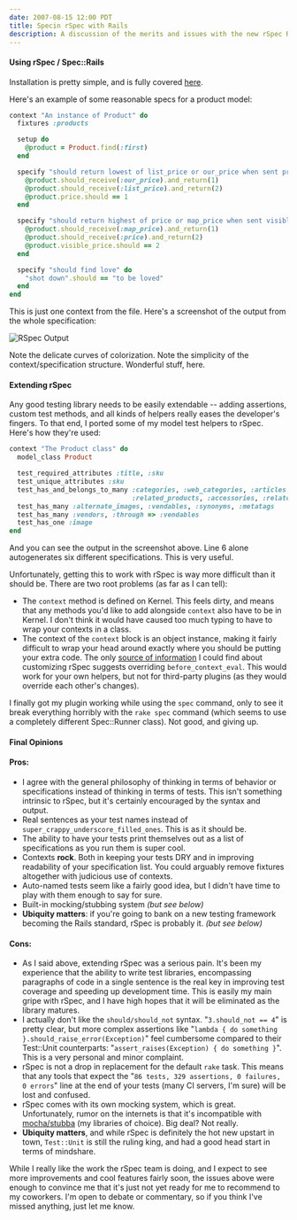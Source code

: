 ```yaml
---
date: 2007-08-15 12:00 PDT
title: Specin rSpec with Rails
description: A discussion of the merits and issues with the new rSpec Ruby testing system.
---
```


#### Using rSpec / Spec::Rails

Installation is pretty simple, and is fully covered [here](http://rspec.rubyforge.org/documentation/rails/install.html).

Here's an example of some reasonable specs for a product model:

~~~ ruby
context "An instance of Product" do
  fixtures :products

  setup do
    @product = Product.find(:first)
  end

  specify "should return lowest of list_price or our_price when sent price" do
    @product.should_receive(:our_price).and_return(1)
    @product.should_receive(:list_price).and_return(2)
    @product.price.should == 1
  end

  specify "should return highest of price or map_price when sent visible_price" do
    @product.should_receive(:map_price).and_return(1)
    @product.should_receive(:price).and_return(2)
    @product.visible_price.should == 2
  end

  specify "should find love" do
    "shot down".should == "to be loved"
  end
end
~~~

This is just one context from the file.  Here's a screenshot of the output from the whole specification:

![RSpec Output](rspec_output_1/original.jpg)

Note the delicate curves of colorization.  Note the simplicity of the context/specification structure.  Wonderful stuff, here.

#### Extending rSpec

Any good testing library needs to be easily extendable -- adding assertions, custom test methods, and all kinds of helpers really eases the developer's fingers.  To that end, I ported some of my model test helpers to rSpec.  Here's how they're used:

~~~ ruby
context "The Product class" do
  model_class Product

  test_required_attributes :title, :sku
  test_unique_attributes :sku
  test_has_and_belongs_to_many :categories, :web_categories, :articles, 
                               :related_products, :accessories, :related_to_products
  test_has_many :alternate_images, :vendables, :synonyms, :metatags
  test_has_many :vendors, :through => :vendables
  test_has_one :image  
end
~~~

And you can see the output in the screenshot above.  Line 6 alone autogenerates six different specifications.  This is very useful.

Unfortunately, getting this to work with rSpec is way more difficult than it should be.  There are two root problems (as far as I can tell):

- The `context` method is defined on Kernel.  This feels dirty, and means that any methods you'd like to add alongside `context` also have to be in Kernel.  I don't think it would have caused too much typing to have to wrap your contexts in a class.
- The context of the `context` block is an object instance, making it fairly difficult to wrap your head around exactly where you should be putting your extra code.  The only [source of information](http://blog.nicksieger.com/articles/2007/01/02/customizing-rspec) I could find about customizing rSpec suggests overriding `before_context_eval`.  This would work for your own helpers, but not for third-party plugins (as they would override each other's changes).

I finally got my plugin working while using the `spec` command, only to see it break everything horribly with the `rake spec` command (which seems to use a completely different Spec::Runner class).  Not good, and giving up.

#### Final Opinions

#### Pros:

- I agree with the general philosophy of thinking in terms of behavior or specifications instead of thinking in terms of tests.  This isn't something intrinsic to rSpec, but it's certainly encouraged by the syntax and output.
- Real sentences as your test names instead of `super_crappy_underscore_filled_ones`.  This is as it should be.
- The ability to have your tests print themselves out as a list of specifications as you run them is super cool.
- Contexts **rock**.  Both in keeping your tests DRY and in improving readability of your specification list.  You could arguably remove fixtures altogether with judicious use of contexts.
- Auto-named tests seem like a fairly good idea, but I didn't have time to play with them enough to say for sure.
- Built-in mocking/stubbing system *(but see below)*
- **Ubiquity matters**: if you're going to bank on a new testing framework becoming the Rails standard, rSpec is probably it. *(but see below)*

#### Cons:

- As I said above, extending rSpec was a serious pain.  It's been my experience that the ability to write test libraries, encompassing paragraphs of code in a single sentence is the real key in improving test coverage and speeding up development time.  This is easily my main gripe with rSpec, and I have high hopes that it will be eliminated as the library matures.
- I actually don't like the `should/should_not` syntax.  "`3.should_not == 4`" is pretty clear, but more complex assertions like "`lambda { do something }.should_raise_error(Exception)`" feel cumbersome compared to their Test::Unit counterparts: "`assert_raises(Exception) { do something }`".  This is a very personal and minor complaint.
- rSpec is not a drop in replacement for the default `rake` task.  This means that any tools that expect the "`86 tests, 329 assertions, 0 failures, 0 errors`" line at the end of your tests (many CI servers, I'm sure) will be lost and confused.
- rSpec comes with its own mocking system, which is great.  Unfortunately, rumor on the internets is that it's incompatible with [mocha/stubba](http://mocha.rubyforge.org/) (my libraries of choice).  Big deal?  Not really.
- **Ubiquity matters**, and while rSpec is definitely the hot new upstart in town, `Test::Unit` is still the ruling king, and had a good head start in terms of mindshare.

While I really like the work the rSpec team is doing, and I expect to see more improvements and cool features fairly soon, the issues above were enough to convince me that it's just not yet ready for me to recommend to my coworkers.  I'm open to debate or commentary, so if you think I've missed anything, just let me know.
